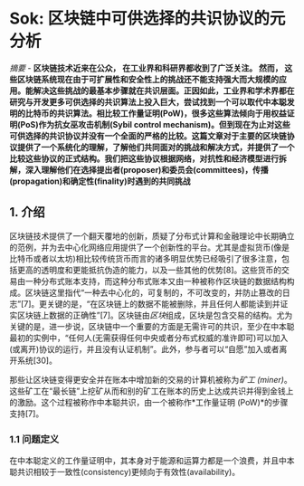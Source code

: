 # Sok: 区块链中可供选择的共识协议的元分析

*摘要* - **区块链技术近来在公众， 在工业界和科研界都收到了广泛关注。 然而， 这些区块链系统现在由于可扩展性和安全性上的挑战还不能支持强大而大规模的应用。能解决这些挑战的最基本步骤就在共识层面。正因如此，工业界和学术界都在研究与开发更多可供选择的共识算法上投入巨大，尝试找到一个可以取代中本聪发明的比特币的共识算法。相比较工作量证明(PoW)，很多这些算法倾向于用权益证明(PoS)作为抗女巫攻击机制(Sybil control mechanism)。但到现在为止对这些可供选择的共识协议并没有一个全面的严格的比较。这篇文章对于主要的区块链协议提供了一个系统化的理解，了解他们共同面对的挑战和解决方式，并提供了一个比较这些协议的正式结构。我们把这些协议根据网络，对抗性和经济模型进行拆解，深入理解他们在选择提出者(proposer)和委员会(committees)，传播(propagation)和确定性(finality)时遇到的共同挑战**

## 1. 介绍
区块链技术提供了一个翻天覆地的创新，质疑了分布式计算和金融理论中长期确立的范例，并为去中心化网络应用提供了一个创新性的平台。尤其是虚拟货币(像是比特币或者以太坊)相比较传统货币而言的诸多明显优势已经吸引了很多注意，包括更高的透明度和更能抵抗伪造的能力，以及一些其他的优势[8]。这些货币的交易由一种分布式账本支持，而这种分布式账本又由一种被称作区块链的数据结构构成。区块链这里指代“一种去中心化的，可复制的，不可改变的，并防止篡改的日志”[7]。更关键的是，“在区块链上的数据不能被删除，并且任何人都能读到并证实区块链上数据的正确性”[7]。区块链由*区块*组成，区块是包含交易的结构。尤为关键的是，进一步说，区块链中一个重要的方面是无需许可的共识，至少在中本聪最初的实例中，“任何人(无需获得任何中央或者分布式权威的准许即可)可以加入(或离开)协议的运行，并且没有认证机制”。此外，参与者可以“自愿”加入或者离开系统[30]。

那些让区块链变得更安全并在账本中增加新的交易的计算机被称为*矿工 (miner)*。这些矿工在“最长链”上挖矿从而和别的矿工在账本的历史上达成共识并得到金钱上的激励。这个过程被称作中本聪共识，由一个被称作*工作量证明 (PoW)*的步骤支持[7]。 

### 1.1 问题定义
在中本聪定义的工作量证明中，其本身对于能源和运算力都是一个浪费，并且中本聪共识相较于一致性(consistency)更倾向于有效性(availability)。
